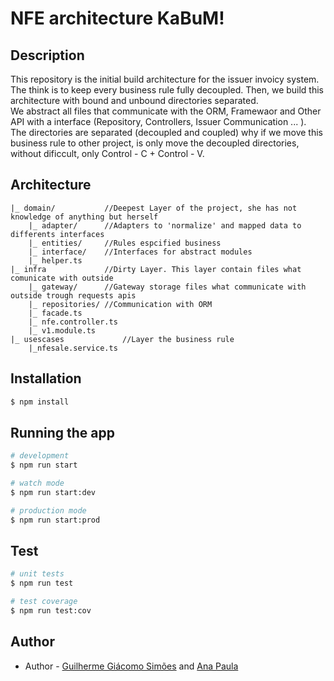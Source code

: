 # NFE architecture KaBuM!

## Description
This repository is the initial build architecture for the issuer invoicy system.
The think is to keep every business rule fully decoupled. Then, we build this architecture with bound and unbound directories separated. <br>
We abstract all files that communicate with the ORM, Framewaor and Other API with a interface (Repository, Controllers, Issuer Communication ... ). <br>
The directories are separated (decoupled and coupled) why if we move this business rule to other project, is only move the decoupled directories, without dificcult, only Control - C + Control - V.


## Architecture 
```
|_ domain/           //Deepest Layer of the project, she has not knowledge of anything but herself
	|_ adapter/      //Adapters to 'normalize' and mapped data to differents interfaces
	|_ entities/     //Rules espcified business
	|_ interface/    //Interfaces for abstract modules
	|_ helper.ts     
|_ infra             //Dirty Layer. This layer contain files what comunicate with outside
	|_ gateway/      //Gateway storage files what communicate with outside trough requests apis
	|_ repositories/ //Communication with ORM
	|_ facade.ts 
	|_ nfe.controller.ts
	|_ v1.module.ts
|_ usescases             //Layer the business rule
	|_nfesale.service.ts
```

## Installation

```bash
$ npm install
```

## Running the app

```bash
# development
$ npm run start

# watch mode
$ npm run start:dev

# production mode
$ npm run start:prod
```

## Test

```bash
# unit tests
$ npm run test

# test coverage
$ npm run test:cov
```


## Author 

- Author - [Guilherme Giácomo Simões](https://github.com/guilhermesimoes-kabum) and [Ana Paula](https://github.com/anapaulakabum/)
